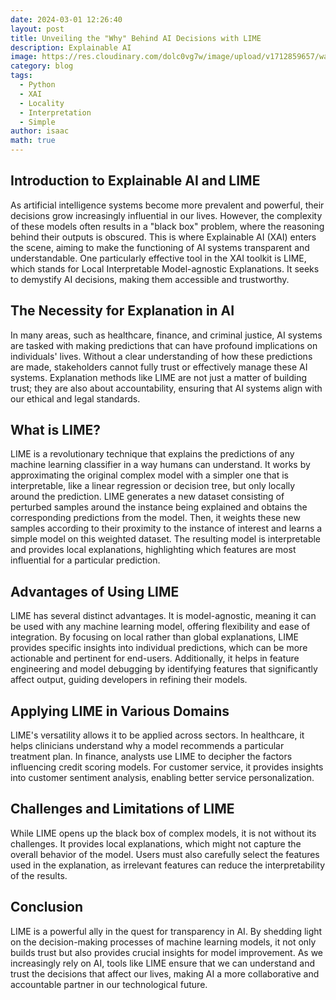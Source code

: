 ```yaml
---
date: 2024-03-01 12:26:40
layout: post
title: Unveiling the "Why" Behind AI Decisions with LIME
description: Explainable AI
image: https://res.cloudinary.com/dolc0vg7w/image/upload/v1712859657/waffle/thganrrinfd4mzfketxp.webp
category: blog
tags:
  - Python
  - XAI
  - Locality
  - Interpretation
  - Simple
author: isaac
math: true
---
```


## Introduction to Explainable AI and LIME
As artificial intelligence systems become more prevalent and powerful, their decisions grow increasingly influential in our lives. However, the complexity of these models often results in a "black box" problem, where the reasoning behind their outputs is obscured. This is where Explainable AI (XAI) enters the scene, aiming to make the functioning of AI systems transparent and understandable. One particularly effective tool in the XAI toolkit is LIME, which stands for Local Interpretable Model-agnostic Explanations. It seeks to demystify AI decisions, making them accessible and trustworthy.

## The Necessity for Explanation in AI
In many areas, such as healthcare, finance, and criminal justice, AI systems are tasked with making predictions that can have profound implications on individuals' lives. Without a clear understanding of how these predictions are made, stakeholders cannot fully trust or effectively manage these AI systems. Explanation methods like LIME are not just a matter of building trust; they are also about accountability, ensuring that AI systems align with our ethical and legal standards.

## What is LIME?
LIME is a revolutionary technique that explains the predictions of any machine learning classifier in a way humans can understand. It works by approximating the original complex model with a simpler one that is interpretable, like a linear regression or decision tree, but only locally around the prediction. LIME generates a new dataset consisting of perturbed samples around the instance being explained and obtains the corresponding predictions from the model. Then, it weights these new samples according to their proximity to the instance of interest and learns a simple model on this weighted dataset. The resulting model is interpretable and provides local explanations, highlighting which features are most influential for a particular prediction.

## Advantages of Using LIME
LIME has several distinct advantages. It is model-agnostic, meaning it can be used with any machine learning model, offering flexibility and ease of integration. By focusing on local rather than global explanations, LIME provides specific insights into individual predictions, which can be more actionable and pertinent for end-users. Additionally, it helps in feature engineering and model debugging by identifying features that significantly affect output, guiding developers in refining their models.

## Applying LIME in Various Domains
LIME's versatility allows it to be applied across sectors. In healthcare, it helps clinicians understand why a model recommends a particular treatment plan. In finance, analysts use LIME to decipher the factors influencing credit scoring models. For customer service, it provides insights into customer sentiment analysis, enabling better service personalization.

## Challenges and Limitations of LIME
While LIME opens up the black box of complex models, it is not without its challenges. It provides local explanations, which might not capture the overall behavior of the model. Users must also carefully select the features used in the explanation, as irrelevant features can reduce the interpretability of the results.

## Conclusion
LIME is a powerful ally in the quest for transparency in AI. By shedding light on the decision-making processes of machine learning models, it not only builds trust but also provides crucial insights for model improvement. As we increasingly rely on AI, tools like LIME ensure that we can understand and trust the decisions that affect our lives, making AI a more collaborative and accountable partner in our technological future.



